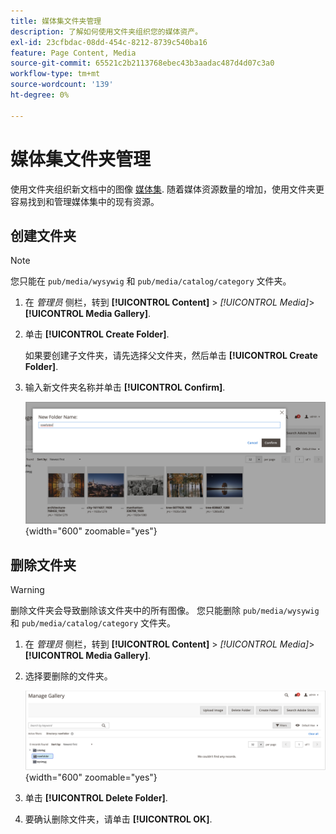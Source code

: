 ```yaml
---
title: 媒体集文件夹管理
description: 了解如何使用文件夹组织您的媒体资产。
exl-id: 23cfbdac-08dd-454c-8212-8739c540ba16
feature: Page Content, Media
source-git-commit: 65521c2b2113768ebec43b3aadac487d4d07c3a0
workflow-type: tm+mt
source-wordcount: '139'
ht-degree: 0%

---
```


# 媒体集文件夹管理

使用文件夹组织新文档中的图像 [媒体集](media-gallery.md). 随着媒体资源数量的增加，使用文件夹更容易找到和管理媒体集中的现有资源。

## 创建文件夹

>[!NOTE]
>
>您只能在 `pub/media/wysywig` 和 `pub/media/catalog/category` 文件夹。

1. 在 _管理员_ 侧栏，转到 **[!UICONTROL Content]** > _[!UICONTROL Media]_>**[!UICONTROL Media Gallery]**.

1. 单击 **[!UICONTROL Create Folder]**.

   如果要创建子文件夹，请先选择父文件夹，然后单击 **[!UICONTROL Create Folder]**.

1. 输入新文件夹名称并单击 **[!UICONTROL Confirm]**.

   ![新文件夹名称](./assets/media-gallery-folder-name.png){width="600" zoomable="yes"}

## 删除文件夹

>[!WARNING]
>
>删除文件夹会导致删除该文件夹中的所有图像。 您只能删除 `pub/media/wysywig` 和 `pub/media/catalog/category` 文件夹。

1. 在 _管理员_ 侧栏，转到 **[!UICONTROL Content]** > _[!UICONTROL Media]_>**[!UICONTROL Media Gallery]**.

1. 选择要删除的文件夹。

   ![选择文件夹](./assets/media-gallery-selected-folder.png){width="600" zoomable="yes"}

1. 单击 **[!UICONTROL Delete Folder]**.

1. 要确认删除文件夹，请单击 **[!UICONTROL OK]**.
